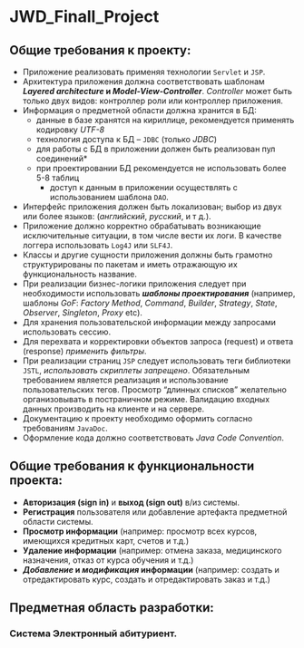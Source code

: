 # JWD_Finall_Project
## Общие требования к проекту:
- Приложение реализовать применяя технологии `Servlet` и `JSP`.
- Архитектура приложения должна соответствовать шаблонам __*Layered architecture* и *Model-View-Controller*__. _Controller_ может быть только двух видов: контроллер роли или контроллер приложения.
- Информация о предметной области должна хранится в БД:
	+ данные в базе хранятся на кириллице, рекомендуется применять кодировку *UTF-8*
	+ технология доступа к БД – `JDBC` (только *JDBC*)
	+ для работы с БД в приложении должен быть реализован пул соединений*
  + при проектировании БД рекомендуется не использовать более 5-8 таблиц
	+ доступ к данным в приложении осуществлять с использованием шаблона `DAO`.
- Интерфейс приложения должен быть локализован; выбор из двух или более языков: (*английский*, *русский*, и т д.).
- Приложение должно корректно обрабатывать возникающие исключительные ситуации, в том числе вести их логи. В качестве логгера использовать `Log4J` или `SLF4J`.
- Классы и другие сущности приложения должны быть грамотно структурированы по пакетам и иметь отражающую их функциональность название.
- При реализации бизнес-логики приложения следует при необходимости использовать *__шаблоны проектирования__* (например, шаблоны *GoF*: *Factory Method*, *Command*, *Builder*, *Strategy*, *State*, *Observer*, *Singleton*, *Proxy* etc).
- Для хранения пользовательской информации между запросами использовать сессию.
- Для перехвата и корректировки объектов запроса (request) и ответа (response) *применить фильтры*.
- При реализации страниц `JSP` следует использовать теги библиотеки `JSTL`, *использовать скриплеты запрещено*. Обязательным требованием является реализация и использование пользовательских тегов. Просмотр “длинных списков” желательно организовывать в постраничном режиме.
Валидацию входных данных производить на клиенте и на сервере.
- Документацию к проекту необходимо оформить согласно требованиям `JavaDoc`.
- Оформление кода должно соответствовать *Java Code Convention*.

## Общие требования к функциональности проекта:
- __Авторизация (sign in)__ и __выход (sign out)__ в/из системы.
- __Регистрация__ пользователя или добавление артефакта предметной области системы.
- __Просмотр информации__ (например: просмотр всех курсов, имеющихся кредитных карт, счетов и т.д.)
- __Удаление информации__ (например: отмена заказа, медицинского назначения, отказ от курса обучения и т.д.)
- __*Добавление* и *модификация* информации__ (например: создать и отредактировать курс, создать и отредактировать заказ и т.д.)  

## Предметная область разработки:  
### Система Электронный абитуриент.  
